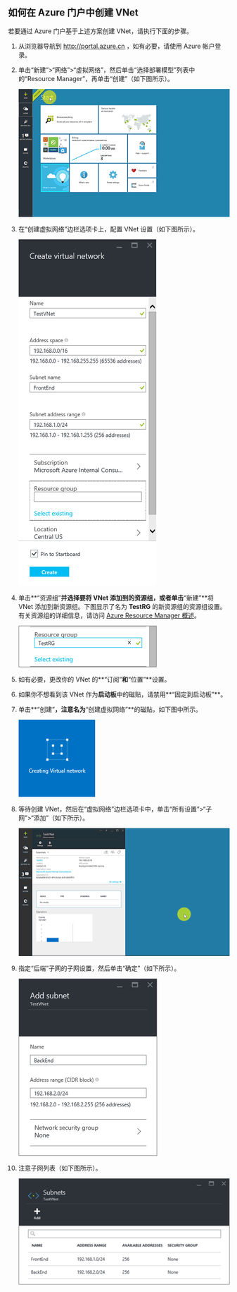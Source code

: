 <!-- Ibiza portal: tested -->

## 如何在 Azure 门户中创建 VNet

若要通过 Azure 门户基于上述方案创建 VNet，请执行下面的步骤。

1. 从浏览器导航到 http://portal.azure.cn ，如有必要，请使用 Azure 帐户登录。
2. 单击“新建”>“网络”>“虚拟网络”，然后单击“选择部署模型”列表中的“Resource Manager”，再单击“创建”（如下图所示）。

    ![在 Azure 门户中创建 VNet](./media/virtual-networks-create-vnet-arm-pportal-include/vnet-create-arm-pportal-figure1.gif)

3. 在“创建虚拟网络”边栏选项卡上，配置 VNet 设置（如下图所示）。

    ![创建虚拟网络边栏选项卡](./media/virtual-networks-create-vnet-arm-pportal-include/vnet-create-arm-pportal-figure2.png)

4. 单击**“资源组”**并选择要将 VNet 添加到的资源组，或者单击**“新建”**将 VNet 添加到新资源组。下图显示了名为 **TestRG** 的新资源组的资源组设置。有关资源组的详细信息，请访问 [Azure Resource Manager 概述](../articles/azure-resource-manager/resource-group-overview.md#resource-groups)。

    ![资源组](./media/virtual-networks-create-vnet-arm-pportal-include/vnet-create-arm-pportal-figure3.png)

5. 如有必要，更改你的 VNet 的**“订阅”**和**“位置”**设置。

6. 如果你不想看到该 VNet 作为**启动板**中的磁贴，请禁用**“固定到启动板”**。

7. 单击**“创建”**，注意名为**“创建虚拟网络”**的磁贴，如下图中所示。

    ![创建虚拟网络磁贴](./media/virtual-networks-create-vnet-arm-pportal-include/vnet-create-arm-pportal-figure4.png)

8. 等待创建 VNet，然后在“虚拟网络”边栏选项卡中，单击“所有设置”>“子网”>“添加”（如下所示）。

    ![在 Azure 门户中添加子网](./media/virtual-networks-create-vnet-arm-pportal-include/vnet-create-arm-pportal-figure5.gif)

9. 指定“后端”子网的子网设置，然后单击“确定”（如下所示）。

    ![子网设置](./media/virtual-networks-create-vnet-arm-pportal-include/vnet-create-arm-pportal-figure6.png)

10. 注意子网列表（如下图所示）。

    ![VNet 中的子网列表](./media/virtual-networks-create-vnet-arm-pportal-include/vnet-create-arm-pportal-figure7.png)
<!---HONumber=Mooncake_0418_2016-->